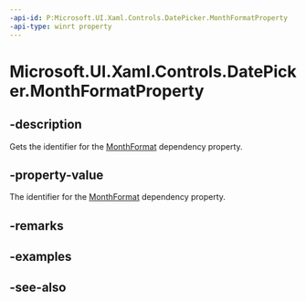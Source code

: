```yaml
---
-api-id: P:Microsoft.UI.Xaml.Controls.DatePicker.MonthFormatProperty
-api-type: winrt property
---
```


<!-- Property syntax
public Windows.UI.Xaml.DependencyProperty MonthFormatProperty { get; }
-->

# Microsoft.UI.Xaml.Controls.DatePicker.MonthFormatProperty

## -description
Gets the identifier for the [MonthFormat](datepicker_monthformat.md) dependency property.

## -property-value
The identifier for the [MonthFormat](datepicker_monthformat.md) dependency property.

## -remarks

## -examples

## -see-also
